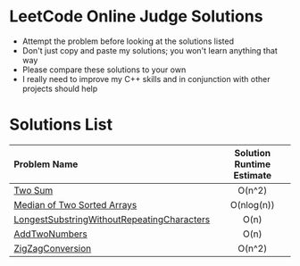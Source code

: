 LeetCode Online Judge Solutions
===============================
- Attempt the problem before looking at the solutions listed
- Don't just copy and paste my solutions; you won't learn anything that way
- Please compare these solutions to your own
- I really need to improve my C++ skills and in conjunction with other projects should help

Solutions List
==============

| Problem Name  | Solution Runtime Estimate   |
|:--------------|:---------------------------:|
| [Two Sum](https://github.com/taywils/leetcode/blob/master/TwoSum.cpp) |  O(n^2) |
| [Median of Two Sorted Arrays](https://github.com/taywils/leetcode/blob/master/MedianOfTwoSortedArrays.cpp)| O(nlog(n)) |
| [LongestSubstringWithoutRepeatingCharacters](https://github.com/taywils/leetcode/blob/master/LongestSubstringWithoutRepeatingCharacters.cpp) | O(n) |
| [AddTwoNumbers](https://github.com/taywils/leetcode/blob/master/AddTwoNumbers.cpp) | O(n) |
| [ZigZagConversion](http://github.com/taywils/leetcode/blob/master/ZigZagConversion.cpp) | O(n^2) |
